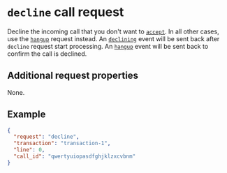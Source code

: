 # `decline` call request

Decline the incoming call that you don't want to [`accept`](./accept.md). In all other cases, use the [`hangup`](./hangup.md) request instead. An [`declining`](../../events/call/declining.md) event will be sent back after `decline` request start processing. An [`hangup`](../../events/call/hangup.md) event will be sent back to confirm the call is declined.

## Additional request properties

None.

## Example

```json
{
  "request": "decline",
  "transaction": "transaction-1",
  "line": 0,
  "call_id": "qwertyuiopasdfghjklzxcvbnm"
}
```
